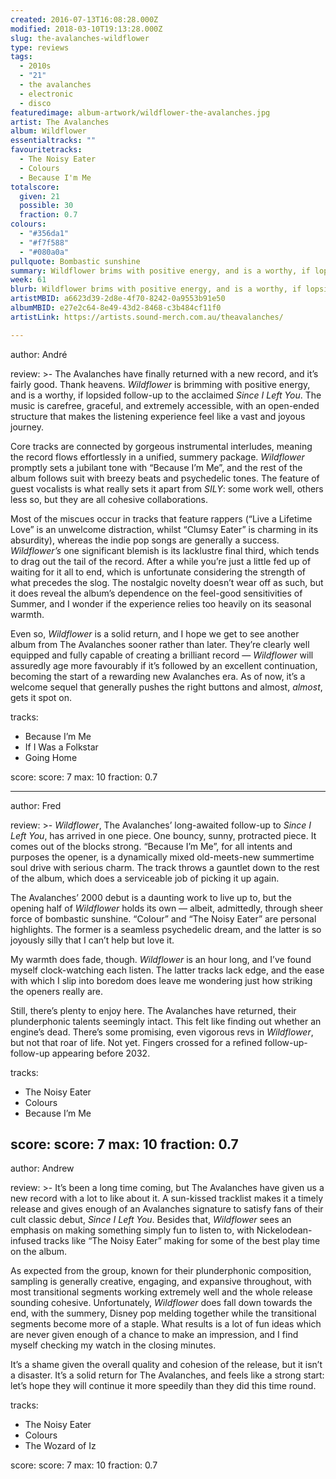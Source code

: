 ```yaml
---
created: 2016-07-13T16:08:28.000Z
modified: 2018-03-10T19:13:28.000Z
slug: the-avalanches-wildflower
type: reviews
tags:
  - 2010s
  - "21"
  - the avalanches
  - electronic
  - disco
featuredimage: album-artwork/wildflower-the-avalanches.jpg
artist: The Avalanches
album: Wildflower
essentialtracks: ""
favouritetracks:
  - The Noisy Eater
  - Colours
  - Because I'm Me
totalscore:
  given: 21
  possible: 30
  fraction: 0.7
colours:
  - "#356da1"
  - "#f7f588"
  - "#080a0a"
pullquote: Bombastic sunshine
summary: Wildflower brims with positive energy, and is a worthy, if lopsided follow-up to the acclaimed Since I Left You. The music is carefree, graceful, and extremely accessible, with an open-ended structure that makes the listening experience feel like a vast and joyous journey.
week: 61
blurb: Wildflower brims with positive energy, and is a worthy, if lopsided follow-up to Since I Left You. The music is carefree, graceful, and extremely accessible.
artistMBID: a6623d39-2d8e-4f70-8242-0a9553b91e50
albumMBID: e27e2c64-8e49-43d2-8468-c3b484cf11f0
artistLink: https://artists.sound-merch.com.au/theavalanches/

---
```


author: André

review: >-
  The Avalanches have finally returned with a new record, and it’s fairly good. Thank heavens. *Wildflower* is brimming with positive energy, and is a worthy, if lopsided follow-up to the acclaimed *Since I Left You*. The music is carefree, graceful, and extremely accessible, with an open-ended structure that makes the listening experience feel like a vast and joyous journey. 
  
  Core tracks are connected by gorgeous instrumental interludes, meaning the record flows effortlessly in a unified, summery package. *Wildflower* promptly sets a jubilant tone with “Because I’m Me”, and the rest of the album follows suit with breezy beats and psychedelic tones. The feature of guest vocalists is what really sets it apart from *SILY*: some work well, others less so, but they are all cohesive collaborations. 
  
  Most of the miscues occur in tracks that feature rappers (“Live a Lifetime Love” is an unwelcome distraction, whilst “Clumsy Eater” is charming in its absurdity), whereas the indie pop songs are generally a success. *Wildflower’s* one significant blemish is its lacklustre final third, which tends to drag out the tail of the record. After a while you’re just a little fed up of waiting for it all to end, which is unfortunate considering the strength of what precedes the slog. The nostalgic novelty doesn’t wear off as such, but it does reveal the album’s dependence on the feel-good sensitivities of Summer, and I wonder if the experience relies too heavily on its seasonal warmth. 
  
  Even so, *Wildflower* is a solid return, and I hope we get to see another album from The Avalanches sooner rather than later. They’re clearly well equipped and fully capable of creating a brilliant record — *Wildflower* will assuredly age more favourably if it’s followed by an excellent continuation, becoming the start of a rewarding new Avalanches era. As of now, it’s a welcome sequel that generally pushes the right buttons and almost, *almost*, gets it spot on.

tracks:
  - Because I’m Me
  - ­If I Was a Folkstar
  - ­Going Home

score:
  score: 7
  max: 10
  fraction: 0.7

---
author: Fred

review: >-
  *Wildflower*, The Avalanches’ long-awaited follow-up to *Since I Left You*, has arrived in one piece. One bouncy, sunny, protracted piece. It comes out of the blocks strong. “Because I’m Me”, for all intents and purposes the opener, is a dynamically mixed old-meets-new summertime soul drive with serious charm. The track throws a gauntlet down to the rest of the album, which does a serviceable job of picking it up again. 
  
  The Avalanches’ 2000 debut is a daunting work to live up to, but the opening half of *Wildflower* holds its own — albeit, admittedly, through sheer force of bombastic sunshine. “Colour” and “The Noisy Eater” are personal highlights. The former is a seamless psychedelic dream, and the latter is so joyously silly that I can’t help but love it. 
  
  My warmth does fade, though. *Wildflower* is an hour long, and I’ve found myself clock-watching each listen. The latter tracks lack edge, and the ease with which I slip into boredom does leave me wondering just how striking the openers really are. 
  
  Still, there’s plenty to enjoy here. The Avalanches have returned, their plunderphonic talents seemingly intact. This felt like finding out whether an engine’s dead. There’s some promising, even vigorous revs in *Wildflower*, but not that roar of life. Not yet. Fingers crossed for a refined follow-up-follow-up appearing before 2032.

tracks:
  - The Noisy Eater
  - ­Colours
  - ­Because I’m Me

score:
  score: 7
  max: 10
  fraction: 0.7
---
author: Andrew

review: >-
  It’s been a long time coming, but The Avalanches have given us a new record with a lot to like about it. A sun-kissed tracklist makes it a timely release and gives enough of an Avalanches signature to satisfy fans of their cult classic debut, *Since I Left You*. Besides that, *Wildflower* sees an emphasis on making something simply fun to listen to, with Nickelodean-infused tracks like “The Noisy Eater” making for some of the best play time on the album. 
  
  As expected from the group, known for their plunderphonic composition, sampling is generally creative, engaging, and expansive throughout, with most transitional segments working extremely well and the whole release sounding cohesive. Unfortunately, *Wildflower* does fall down towards the end, with the summery, Disney pop melding together while the transitional segments become more of a staple. What results is a lot of fun ideas which are never given enough of a chance to make an impression, and I find myself checking my watch in the closing minutes. 
  
  It’s a shame given the overall quality and cohesion of the release, but it isn’t a disaster. It’s a solid return for The Avalanches, and feels like a strong start: let’s hope they will continue it more speedily than they did this time round.

tracks:
  - The Noisy Eater
  - ­Colours
  - ­The Wozard of Iz

score:
  score: 7
  max: 10
  fraction: 0.7
